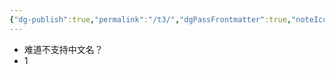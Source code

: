 ```yaml
---
{"dg-publish":true,"permalink":"/t3/","dgPassFrontmatter":true,"noteIcon":""}
---
```


- 难道不支持中文名？
- 1